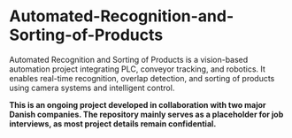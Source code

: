 # Automated-Recognition-and-Sorting-of-Products
Automated Recognition and Sorting of Products is a vision-based automation project integrating PLC, conveyor tracking, and robotics. It enables real-time recognition, overlap detection, and sorting of products using camera systems and intelligent control.

**This is an ongoing project developed in collaboration with two major Danish companies. The repository mainly serves as a placeholder for job interviews, as most project details remain confidential.**


